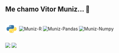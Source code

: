 ## Me chamo Vitor Muniz... 👋

<div style="display: inline_block"><br>
  <img align="center" alt="Muniz-Python" height="30" width="40" src="https://raw.githubusercontent.com/devicons/devicon/master/icons/python/python-original.svg" />
  <img align="center" alt="Muniz-R" height="30" width="40" src="https://cdn.jsdelivr.net/gh/devicons/devicon/icons/r/r-plain.svg" />
  <img align="center" alt="Muniz-Pandas" height="30" width="40" src="https://cdn.jsdelivr.net/gh/devicons/devicon/icons/pandas/pandas-original-wordmark.svg" />
  <img align="center" alt="Muniz-Numpy" height="30" width="40" src="https://cdn.jsdelivr.net/gh/devicons/devicon/icons/numpy/numpy-original-wordmark.svg" />
  </div>

##

<div> 
  <a href = "mailto:vitor13muniz09@gmail.com"><img src="https://img.shields.io/badge/-Gmail-%23333?style=for-the-badge&logo=gmail&logoColor=white" target="_blank"></a>
  <a href="https://www.linkedin.com/in/vitor-muniz-0393932a4/" target="_blank"><img src="https://img.shields.io/badge/-LinkedIn-%230077B5?style=for-the-badge&logo=linkedin&logoColor=white" target="_blank"></a> 
  
</div>
<!--
**Munniz1309/Munniz1309** is a ✨ _special_ ✨ repository because its `README.md` (this file) appears on your GitHub profile.

Here are some ideas to get you started:

- 🔭 Estou em busca de um estágio
- 🌱 I’m currently learning ...
- 👯 I’m looking to collaborate on ...
- 🤔 I’m looking for help with ...
- 💬 Ask me about ...
- 📫 How to reach me: ...
- 😄 Pronouns: ...
- ⚡ Fun fact: ...
-->
